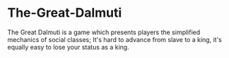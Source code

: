 # The-Great-Dalmuti
The Great Dalmuti is a game which presents players the simplified mechanics of social classes; It's hard to advance from slave to a king, it's equally easy to lose your status as a king.
